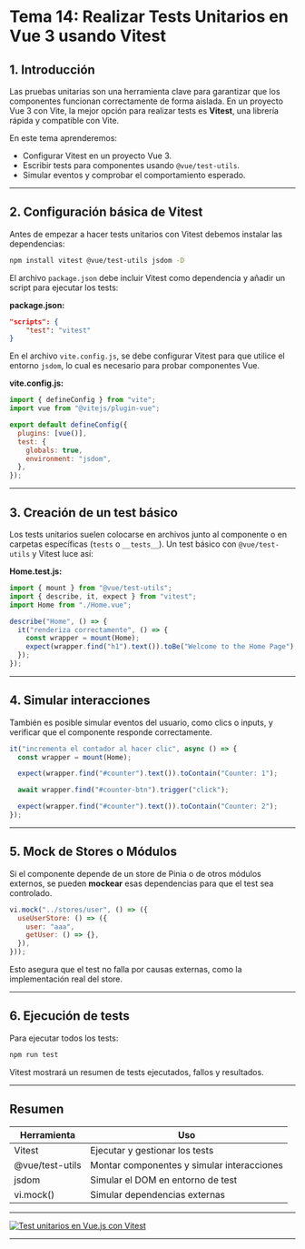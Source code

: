# **Tema 14: Realizar Tests Unitarios en Vue 3 usando Vitest**

## **1. Introducción**

Las pruebas unitarias son una herramienta clave para garantizar que los componentes funcionan correctamente de forma aislada. En un proyecto Vue 3 con Vite, la mejor opción para realizar tests es **Vitest**, una librería rápida y compatible con Vite.

En este tema aprenderemos:

- Configurar Vitest en un proyecto Vue 3.
- Escribir tests para componentes usando `@vue/test-utils`.
- Simular eventos y comprobar el comportamiento esperado.

---

## **2. Configuración básica de Vitest**

Antes de empezar a hacer tests unitarios con Vitest debemos instalar las dependencias:

```sh
npm install vitest @vue/test-utils jsdom -D
```

El archivo `package.json` debe incluir Vitest como dependencia y añadir un script para ejecutar los tests:

**package.json:**

```json
"scripts": {
    "test": "vitest"
}
```

En el archivo `vite.config.js`, se debe configurar Vitest para que utilice el entorno `jsdom`, lo cual es necesario para probar componentes Vue.

**vite.config.js:**

```javascript
import { defineConfig } from "vite";
import vue from "@vitejs/plugin-vue";

export default defineConfig({
  plugins: [vue()],
  test: {
    globals: true,
    environment: "jsdom",
  },
});
```

---

## **3. Creación de un test básico**

Los tests unitarios suelen colocarse en archivos junto al componente o en carpetas específicas (`tests` o `__tests__`). Un test básico con `@vue/test-utils` y Vitest luce así:

**Home.test.js:**

```javascript
import { mount } from "@vue/test-utils";
import { describe, it, expect } from "vitest";
import Home from "./Home.vue";

describe("Home", () => {
  it("renderiza correctamente", () => {
    const wrapper = mount(Home);
    expect(wrapper.find("h1").text()).toBe("Welcome to the Home Page");
  });
});
```

---

## **4. Simular interacciones**

También es posible simular eventos del usuario, como clics o inputs, y verificar que el componente responde correctamente.

```javascript
it("incrementa el contador al hacer clic", async () => {
  const wrapper = mount(Home);

  expect(wrapper.find("#counter").text()).toContain("Counter: 1");

  await wrapper.find("#counter-btn").trigger("click");

  expect(wrapper.find("#counter").text()).toContain("Counter: 2");
});
```

---

## **5. Mock de Stores o Módulos**

Si el componente depende de un store de Pinia o de otros módulos externos, se pueden **mockear** esas dependencias para que el test sea controlado.

```javascript
vi.mock("../stores/user", () => ({
  useUserStore: () => ({
    user: "aaa",
    getUser: () => {},
  }),
}));
```

Esto asegura que el test no falla por causas externas, como la implementación real del store.

---

## **6. Ejecución de tests**

Para ejecutar todos los tests:

```sh
npm run test
```

Vitest mostrará un resumen de tests ejecutados, fallos y resultados.

---

## Resumen

| Herramienta     | Uso                                        |
| --------------- | ------------------------------------------ |
| Vitest          | Ejecutar y gestionar los tests             |
| @vue/test-utils | Montar componentes y simular interacciones |
| jsdom           | Simular el DOM en entorno de test          |
| vi.mock()       | Simular dependencias externas              |

---

[![Test unitarios en Vue.js con Vitest](https://img.youtube.com/vi/JtMYK2gKtMU/0.jpg)](https://www.youtube.com/watch?v=JtMYK2gKtMU&list=PLzA2VyZwsq_92Fnb4JEUnXUhSYfNHtcKx)

---
